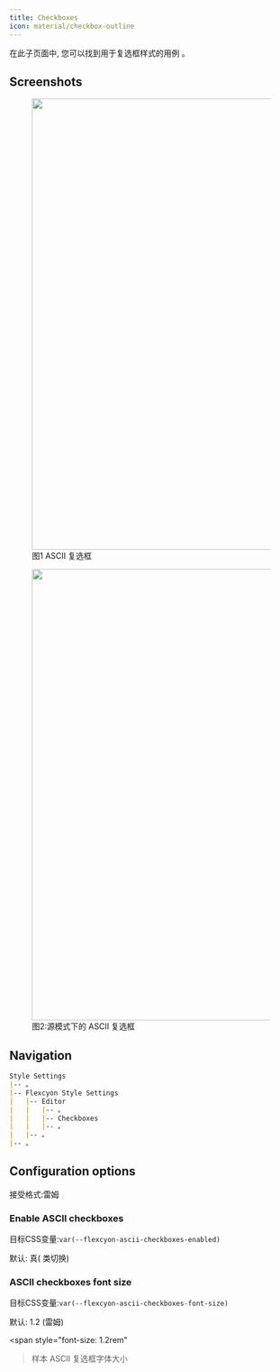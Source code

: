 ```yaml
---
title: Checkboxes
icon: material/checkbox-outline
---
```


在此子页面中, 您可以找到用于复选框样式的用例 。

## Screenshots
<figure markdown="span">
    <img src="。/。/。/。/assets/screenshots/ascii_checkboxes1.png" width="800">
    <figcaption
>图1 ASCII 复选框</figcaption>
</figure>

<figure markdown="span">
    <img src="。/。/。/。/assets/screenshots/ascii_checkboxes2.png" width="800">
    <figcaption
>图2:源模式下的 ASCII 复选框</figcaption>
</figure>

## Navigation
```md
Style Settings
|-- 。
|-- Flexcyon Style Settings
|   |-- Editor
|   |   |-- 。
|   |   |-- Checkboxes
|   |   |-- 。
|   |-- 。
|-- 。
```

## Configuration options
接受格式:雷姆

### Enable ASCII checkboxes
目标CSS变量:`var(--flexcyon-ascii-checkboxes-enabled)`

默认: 真( 类切换)

### ASCII checkboxes font size
目标CSS变量:`var(--flexcyon-ascii-checkboxes-font-size)`

默认: 1.2 (雷姆)

<span style="font-size: 1.2rem"
>样本 ASCII 复选框字体大小</span>